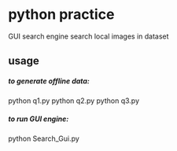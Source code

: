 # python practice
GUI search engine
search local images in dataset

## usage
##### to generate offline data:
python q1.py
python q2.py
python q3.py
##### to run GUI engine:
python Search_Gui.py